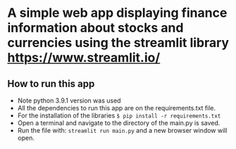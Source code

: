 # A simple web app displaying finance information about stocks and currencies using the streamlit library https://www.streamlit.io/

## How to run this app
- Note python 3.9.1 version was used
- All the dependencies to run this app are on the requirements.txt file.
- For the installation of the libraries `$ pip install -r requirements.txt`
- Open a terminal and navigate to the directory of the main.py is saved.
- Run the file with: `streamlit run main.py` and a new browser window will open.

